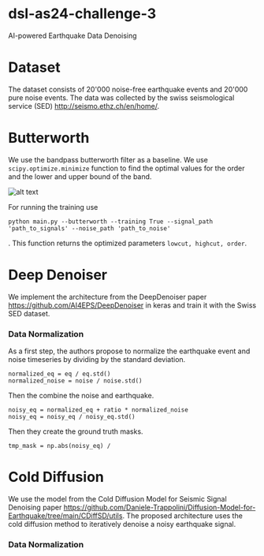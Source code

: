 dsl-as24-challenge-3
==============================

AI-powered Earthquake Data Denoising

# Dataset
The dataset consists of 20'000 noise-free earthquake events and 20'000 pure noise events. The data was collected by the swiss seismological service (SED) http://seismo.ethz.ch/en/home/. 



# Butterworth

We use the bandpass butterworth filter as a baseline. We use `scipy.optimize.minimize` function to find the optimal values for the order and the lower and upper bound of the band. 

![alt text](Butterworth_orders.svg.png)

For running the training use

```
python main.py --butterworth --training True --signal_path 'path_to_signals' --noise_path 'path_to_noise'
```
. This function returns the optimized parameters `lowcut, highcut, order`. 


# Deep Denoiser

We implement the architecture from the DeepDenoiser paper https://github.com/AI4EPS/DeepDenoiser in keras and train it with the Swiss SED dataset. 

### Data Normalization
As a first step, the authors propose to normalize the earthquake event and noise timeseries by dividing by the standard deviation. 
```
normalized_eq = eq / eq.std()
normalized_noise = noise / noise.std()
```
Then the combine the noise and earthquake. 

```
noisy_eq = normalized_eq + ratio * normalized_noise
noisy_eq = noisy_eq / noisy_eq.std()
```
Then they create the ground truth masks. 

```
tmp_mask = np.abs(noisy_eq) /  
```



# Cold Diffusion

We use the model from the Cold Diffusion Model for Seismic Signal Denoising paper https://github.com/Daniele-Trappolini/Diffusion-Model-for-Earthquake/tree/main/CDiffSD/utils. The proposed architecture uses the cold diffusion method to iteratively denoise a noisy earthquake signal. 

### Data Normalization
